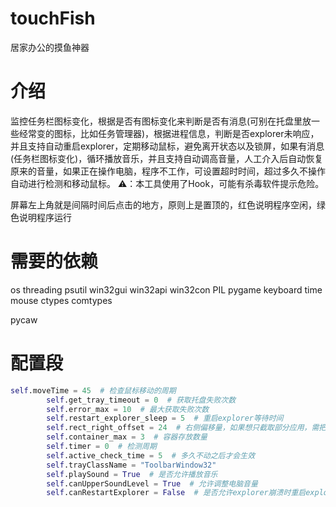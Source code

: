 # touchFish
居家办公的摸鱼神器
# 介绍

监控任务栏图标变化，根据是否有图标变化来判断是否有消息(可别在托盘里放一些经常变的图标，比如任务管理器)，根据进程信息，判断是否explorer未响应，并且支持自动重启explorer，定期移动鼠标，避免离开状态以及锁屏，如果有消息(任务栏图标变化)，循环播放音乐，并且支持自动调高音量，人工介入后自动恢复原来的音量，如果正在操作电脑，程序不工作，可设置超时时间，超过多久不操作自动进行检测和移动鼠标。
⚠：本工具使用了Hook，可能有杀毒软件提示危险。

屏幕左上角就是间隔时间后点击的地方，原则上是置顶的，红色说明程序空闲，绿色说明程序运行

# 需要的依赖

os
threading
psutil
win32gui
win32api
win32con
PIL
pygame
keyboard
time
mouse
ctypes
comtypes

pycaw

# 配置段

```python
self.moveTime = 45  # 检查鼠标移动的周期
        self.get_tray_timeout = 0  # 获取托盘失败次数
        self.error_max = 10  # 最大获取失败次数
        self.restart_explorer_sleep = 5  # 重启explorer等待时间
        self.rect_right_offset = 24  # 右侧偏移量，如果想只截取部分应用，需把那部分托盘移动到最左边，然后修改此偏移量
        self.container_max = 3  # 容器存放数量
        self.timer = 0  # 检测周期
        self.active_check_time = 5  # 多久不动之后才会生效
        self.trayClassName = "ToolbarWindow32"
        self.playSound = True  # 是否允许播放音乐
        self.canUpperSoundLevel = True  # 允许调整电脑音量
        self.canRestartExplorer = False  # 是否允许explorer崩溃时重启explorer
```
